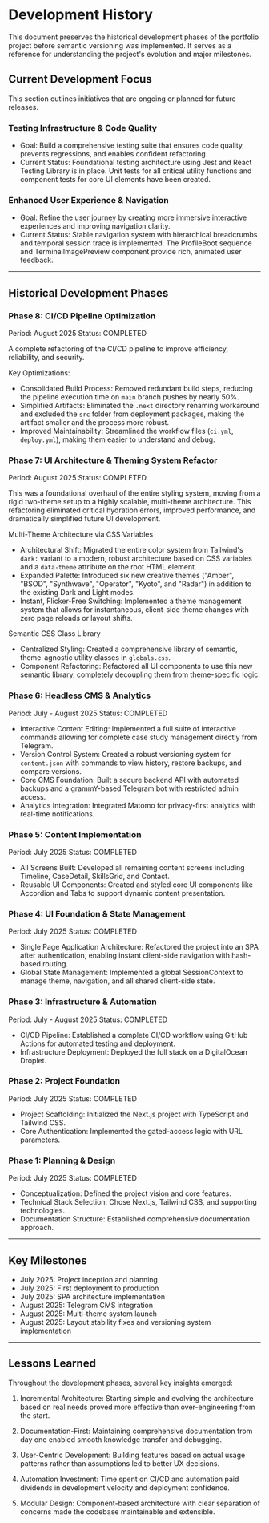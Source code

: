 # Development History

This document preserves the historical development phases of the portfolio project before semantic versioning was implemented. It serves as a reference for understanding the project's evolution and major milestones.

## Current Development Focus

This section outlines initiatives that are ongoing or planned for future releases.

### Testing Infrastructure & Code Quality
- Goal: Build a comprehensive testing suite that ensures code quality, prevents regressions, and enables confident refactoring.
- Current Status: Foundational testing architecture using Jest and React Testing Library is in place. Unit tests for all critical utility functions and component tests for core UI elements have been created.

### Enhanced User Experience & Navigation
- Goal: Refine the user journey by creating more immersive interactive experiences and improving navigation clarity.
- Current Status: Stable navigation system with hierarchical breadcrumbs and temporal session trace is implemented. The ProfileBoot sequence and TerminalImagePreview component provide rich, animated user feedback.

---

## Historical Development Phases

### Phase 8: CI/CD Pipeline Optimization
Period: August 2025
Status: COMPLETED

A complete refactoring of the CI/CD pipeline to improve efficiency, reliability, and security.

Key Optimizations:
- Consolidated Build Process: Removed redundant build steps, reducing the pipeline execution time on `main` branch pushes by nearly 50%.
- Simplified Artifacts: Eliminated the `.next` directory renaming workaround and excluded the `src` folder from deployment packages, making the artifact smaller and the process more robust.
- Improved Maintainability: Streamlined the workflow files (`ci.yml`, `deploy.yml`), making them easier to understand and debug.

### Phase 7: UI Architecture & Theming System Refactor
Period: August 2025
Status: COMPLETED

This was a foundational overhaul of the entire styling system, moving from a rigid two-theme setup to a highly scalable, multi-theme architecture. This refactoring eliminated critical hydration errors, improved performance, and dramatically simplified future UI development.

Multi-Theme Architecture via CSS Variables
- Architectural Shift: Migrated the entire color system from Tailwind's `dark:` variant to a modern, robust architecture based on CSS variables and a `data-theme` attribute on the root HTML element.
- Expanded Palette: Introduced six new creative themes ("Amber", "BSOD", "Synthwave", "Operator", "Kyoto", and "Radar") in addition to the existing Dark and Light modes.
- Instant, Flicker-Free Switching: Implemented a theme management system that allows for instantaneous, client-side theme changes with zero page reloads or layout shifts.

Semantic CSS Class Library
- Centralized Styling: Created a comprehensive library of semantic, theme-agnostic utility classes in `globals.css`.
- Component Refactoring: Refactored all UI components to use this new semantic library, completely decoupling them from theme-specific logic.

### Phase 6: Headless CMS & Analytics
Period: July - August 2025
Status: COMPLETED

- Interactive Content Editing: Implemented a full suite of interactive commands allowing for complete case study management directly from Telegram.
- Version Control System: Created a robust versioning system for `content.json` with commands to view history, restore backups, and compare versions.
- Core CMS Foundation: Built a secure backend API with automated backups and a grammY-based Telegram bot with restricted admin access.
- Analytics Integration: Integrated Matomo for privacy-first analytics with real-time notifications.

### Phase 5: Content Implementation
Period: July 2025
Status: COMPLETED

- All Screens Built: Developed all remaining content screens including Timeline, CaseDetail, SkillsGrid, and Contact.
- Reusable UI Components: Created and styled core UI components like Accordion and Tabs to support dynamic content presentation.

### Phase 4: UI Foundation & State Management
Period: July 2025
Status: COMPLETED

- Single Page Application Architecture: Refactored the project into an SPA after authentication, enabling instant client-side navigation with hash-based routing.
- Global State Management: Implemented a global SessionContext to manage theme, navigation, and all shared client-side state.

### Phase 3: Infrastructure & Automation
Period: July - August 2025
Status: COMPLETED

- CI/CD Pipeline: Established a complete CI/CD workflow using GitHub Actions for automated testing and deployment.
- Infrastructure Deployment: Deployed the full stack on a DigitalOcean Droplet.

### Phase 2: Project Foundation
Period: July 2025
Status: COMPLETED

- Project Scaffolding: Initialized the Next.js project with TypeScript and Tailwind CSS.
- Core Authentication: Implemented the gated-access logic with URL parameters.

### Phase 1: Planning & Design
Period: July 2025
Status: COMPLETED

- Conceptualization: Defined the project vision and core features.
- Technical Stack Selection: Chose Next.js, Tailwind CSS, and supporting technologies.
- Documentation Structure: Established comprehensive documentation approach.

---

## Key Milestones

- July 2025: Project inception and planning
- July 2025: First deployment to production
- July 2025: SPA architecture implementation
- August 2025: Telegram CMS integration
- August 2025: Multi-theme system launch
- August 2025: Layout stability fixes and versioning system implementation

---

## Lessons Learned

Throughout the development phases, several key insights emerged:

1. Incremental Architecture: Starting simple and evolving the architecture based on real needs proved more effective than over-engineering from the start.

2. Documentation-First: Maintaining comprehensive documentation from day one enabled smooth knowledge transfer and debugging.

3. User-Centric Development: Building features based on actual usage patterns rather than assumptions led to better UX decisions.

4. Automation Investment: Time spent on CI/CD and automation paid dividends in development velocity and deployment confidence.

5. Modular Design: Component-based architecture with clear separation of concerns made the codebase maintainable and extensible.